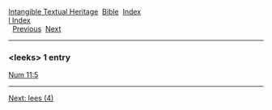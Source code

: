 [Intangible Textual Heritage](../../index)  [Bible](../index) 
[Index](index)   
[l Index](_l_)  
  [Previous](c06710)  [Next](c06712) 

------------------------------------------------------------------------

### &lt;leeks&gt; 1 entry

[Num 11:5](../kjv/num011.htm#005)  

------------------------------------------------------------------------

[Next: lees (4)](c06712)

